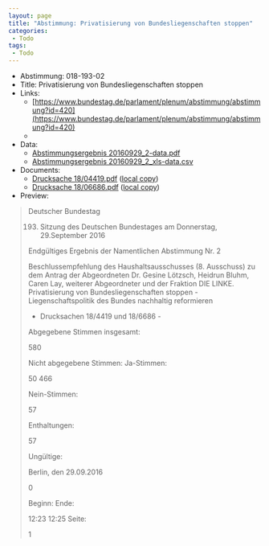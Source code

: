 ```yaml
---
layout: page
title: "Abstimmung: Privatisierung von Bundesliegenschaften stoppen"
categories:
 - Todo
tags:
 - Todo
---
```


* Abstimmung: 018-193-02
* Title: Privatisierung von Bundesliegenschaften stoppen
* Links: 
    * [https://www.bundestag.de/parlament/plenum/abstimmung/abstimmung?id=420](https://www.bundestag.de/parlament/plenum/abstimmung/abstimmung?id=420)
    * 
* Data: 
    * [Abstimmungsergebnis 20160929_2-data.pdf](/res/abstimmungsliste/20160929_2-data.pdf)
    * [Abstimmungsergebnis 20160929_2_xls-data.csv](/res/abstimmungsliste/analyses/20160929_2_xls-data.csv)
* Documents: 
    * [Drucksache 18/04419.pdf](http://dip21.bundestag.de/dip21/btd/18/044/1804419.pdf) ([local copy](/res/abstimmungsdaten/018-193-02/1804419.pdf))
    * [Drucksache 18/06686.pdf](http://dip21.bundestag.de/dip21/btd/18/066/1806686.pdf) ([local copy](/res/abstimmungsdaten/018-193-02/1806686.pdf))
* Preview: 
> Deutscher Bundestag
> 
> 193. Sitzung des Deutschen Bundestages
> am Donnerstag, 29.September 2016
> 
> Endgültiges Ergebnis der Namentlichen Abstimmung Nr. 2
> 
> Beschlussempfehlung des Haushaltsausschusses (8. Ausschuss)
> zu dem Antrag der Abgeordneten Dr. Gesine Lötzsch, Heidrun Bluhm, Caren Lay, weiterer
> Abgeordneter und der Fraktion DIE LINKE.
> Privatisierung von Bundesliegenschaften stoppen - Liegenschaftspolitik des Bundes
> nachhaltig reformieren
> - Drucksachen 18/4419 und 18/6686 -
> 
> Abgegebene Stimmen insgesamt:
> 
> 580
> 
> Nicht abgegebene Stimmen:
> Ja-Stimmen:
> 
> 50
> 466
> 
> Nein-Stimmen:
> 
> 57
> 
> Enthaltungen:
> 
> 57
> 
> Ungültige:
> 
> Berlin, den 29.09.2016
> 
> 0
> 
> Beginn:
> Ende:
> 
> 12:23
> 12:25
> Seite:
> 
> 1
> 
> 
